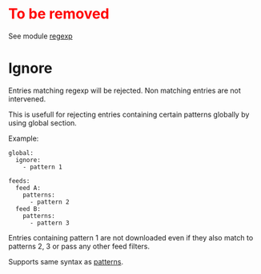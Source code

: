 
<h1 style="color: red">To be removed</h1>


See module [regexp](/FilterRegexp)

# Ignore

Entries matching regexp will be rejected.
Non matching entries are not intervened.
        
This is usefull for rejecting entries containing certain patterns
globally by using global section.

Example:

```
global:
  ignore:
    - pattern 1

feeds:
  feed A:
    patterns:
      - pattern 2
  feed B:
    patterns:
      - pattern 3
```

Entries containing pattern 1 are not downloaded even if they also
match to patterns 2, 3 or pass any other feed filters.

Supports same syntax as [patterns](/FilterPatterns).
